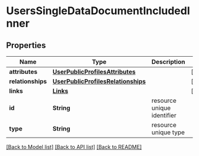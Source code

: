 # UsersSingleDataDocumentIncludedInner

## Properties
Name | Type | Description | Notes
------------ | ------------- | ------------- | -------------
**attributes** | [**UserPublicProfilesAttributes**](UserPublicProfilesAttributes.md) |  | [optional] 
**relationships** | [**UserPublicProfilesRelationships**](UserPublicProfilesRelationships.md) |  | [optional] 
**links** | [**Links**](Links.md) |  | [optional] 
**id** | **String** | resource unique identifier | 
**type** | **String** | resource unique type | 

[[Back to Model list]](../README.md#documentation-for-models) [[Back to API list]](../README.md#documentation-for-api-endpoints) [[Back to README]](../README.md)


